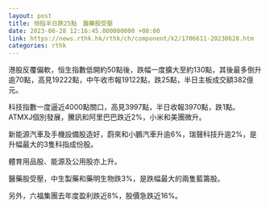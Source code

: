 ```yaml
---
layout: post
title: 恒指半日跌25點　醫藥股受壓
date: 2023-06-28 12:16:45.000000000 +08:00
link: https://news.rthk.hk/rthk/ch/component/k2/1706611-20230628.htm
categories: rthk
---
```


港股反覆偏軟，恒生指數低開約50點後，跌幅一度擴大至約130點，其後最多倒升逾70點，高見19222點，中午收市報19122點，跌25點，半日主板成交額382億元。

科技指數一度逼近4000點關口，高見3997點，半日收報3970點，跌1點。ATMXJ個別發展，騰訊和阿里巴巴跌近2%，小米和美團微升。

新能源汽車及手機設備股造好，蔚來和小鵬汽車升逾6%，瑞聲科技升逾2%，是升幅最大的3隻科指成份股。

體育用品股、能源及公用股亦上升。

醫藥股受壓，中生製藥和藥明生物跌3%，是跌幅最大的兩隻藍籌股。

另外，六福集團去年度盈利跌近8%，股價急跌近16%。
